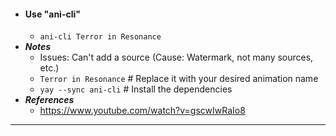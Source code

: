 - #### Use "ani-cli"
    - `ani-cli Terror in Resonance`
- ***Notes***
    - Issues: Can't add a source (Cause: Watermark, not many sources, etc.)
    - `Terror in Resonance` # Replace it with your desired animation name
    - `yay --sync ani-cli` # Install the dependencies
- ***References***
    - https://www.youtube.com/watch?v=gscwIwRaIo8
- ---

